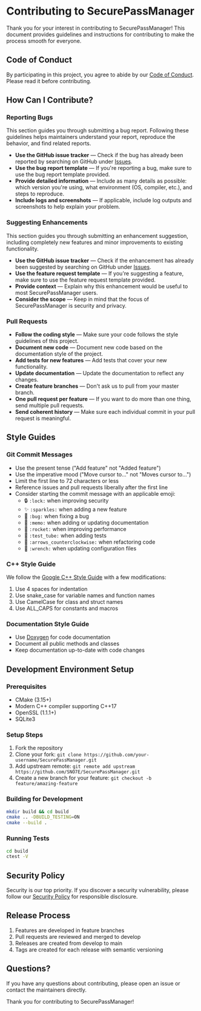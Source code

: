 # Contributing to SecurePassManager

Thank you for your interest in contributing to SecurePassManager! This document provides guidelines and instructions for contributing to make the process smooth for everyone.

## Code of Conduct

By participating in this project, you agree to abide by our [Code of Conduct](CODE_OF_CONDUCT.md). Please read it before contributing.

## How Can I Contribute?

### Reporting Bugs

This section guides you through submitting a bug report. Following these guidelines helps maintainers understand your report, reproduce the behavior, and find related reports.

- **Use the GitHub issue tracker** — Check if the bug has already been reported by searching on GitHub under [Issues](https://github.com/SNO7E/SecurePassManager/issues).
- **Use the bug report template** — If you're reporting a bug, make sure to use the bug report template provided.
- **Provide detailed information** — Include as many details as possible: which version you're using, what environment (OS, compiler, etc.), and steps to reproduce.
- **Include logs and screenshots** — If applicable, include log outputs and screenshots to help explain your problem.

### Suggesting Enhancements

This section guides you through submitting an enhancement suggestion, including completely new features and minor improvements to existing functionality.

- **Use the GitHub issue tracker** — Check if the enhancement has already been suggested by searching on GitHub under [Issues](https://github.com/SNO7E/SecurePassManager/issues).
- **Use the feature request template** — If you're suggesting a feature, make sure to use the feature request template provided.
- **Provide context** — Explain why this enhancement would be useful to most SecurePassManager users.
- **Consider the scope** — Keep in mind that the focus of SecurePassManager is security and privacy.

### Pull Requests

- **Follow the coding style** — Make sure your code follows the style guidelines of this project.
- **Document new code** — Document new code based on the documentation style of the project.
- **Add tests for new features** — Add tests that cover your new functionality.
- **Update documentation** — Update the documentation to reflect any changes.
- **Create feature branches** — Don't ask us to pull from your master branch.
- **One pull request per feature** — If you want to do more than one thing, send multiple pull requests.
- **Send coherent history** — Make sure each individual commit in your pull request is meaningful.

## Style Guides

### Git Commit Messages

- Use the present tense ("Add feature" not "Added feature")
- Use the imperative mood ("Move cursor to..." not "Moves cursor to...")
- Limit the first line to 72 characters or less
- Reference issues and pull requests liberally after the first line
- Consider starting the commit message with an applicable emoji:
  - 🔒 `:lock:` when improving security
  - ✨ `:sparkles:` when adding a new feature
  - 🐛 `:bug:` when fixing a bug
  - 📝 `:memo:` when adding or updating documentation
  - 🚀 `:rocket:` when improving performance
  - 🧪 `:test_tube:` when adding tests
  - 🔄 `:arrows_counterclockwise:` when refactoring code
  - 🔧 `:wrench:` when updating configuration files

### C++ Style Guide

We follow the [Google C++ Style Guide](https://google.github.io/styleguide/cppguide.html) with a few modifications:

1. Use 4 spaces for indentation
2. Use snake_case for variable names and function names
3. Use CamelCase for class and struct names
4. Use ALL_CAPS for constants and macros

### Documentation Style Guide

- Use [Doxygen](https://www.doxygen.nl/manual/docblocks.html) for code documentation
- Document all public methods and classes
- Keep documentation up-to-date with code changes

## Development Environment Setup

### Prerequisites

- CMake (3.15+)
- Modern C++ compiler supporting C++17
- OpenSSL (1.1.1+)
- SQLite3

### Setup Steps

1. Fork the repository
2. Clone your fork: `git clone https://github.com/your-username/SecurePassManager.git`
3. Add upstream remote: `git remote add upstream https://github.com/SNO7E/SecurePassManager.git`
4. Create a new branch for your feature: `git checkout -b feature/amazing-feature`

### Building for Development

```bash
mkdir build && cd build
cmake .. -DBUILD_TESTING=ON
cmake --build .
```

### Running Tests

```bash
cd build
ctest -V
```

## Security Policy

Security is our top priority. If you discover a security vulnerability, please follow our [Security Policy](SECURITY.md) for responsible disclosure.

## Release Process

1. Features are developed in feature branches
2. Pull requests are reviewed and merged to develop
3. Releases are created from develop to main
4. Tags are created for each release with semantic versioning

## Questions?

If you have any questions about contributing, please open an issue or contact the maintainers directly.

Thank you for contributing to SecurePassManager! 